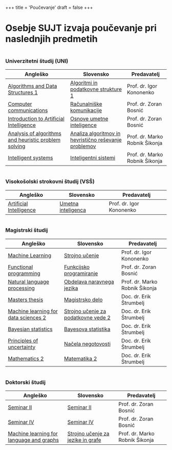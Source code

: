 +++
title = 'Poučevanje'
draft = false
+++

# Osebje SUJT izvaja poučevanje pri naslednjih predmetih

|     |     |     |
| --- | --- | --- |

### Univerzitetni študij (UNI)

| Angleško                                                                                          | Slovensko                                                                                           | Predavatelj                    |
| ------------------------------------------------------------------------------------------------- | --------------------------------------------------------------------------------------------------- | ------------------------------ |
| [Algorithms and Data Structures 1](https://www.fri.uni-lj.si/en/course/63279)                     | [Algoritmi in podatkovne strukture 1](https://www.fri.uni-lj.si/sl/predmet/63279)                   | Prof. dr. Igor Kononenko       |
| [Computer communications](https://www.fri.uni-lj.si/en/course/63209)                              | [Računalniške komunikacije](https://www.fri.uni-lj.si/sl/predmet/63209)                             | Prof. dr. Zoran Bosnić         |
| [Introduction to Artificial Intelligence](https://www.fri.uni-lj.si/en/course/63214)              | [Osnove umetne inteligence](https://www.fri.uni-lj.si/sl/predmet/63214)                             | Prof. dr. Zoran Bosnić         |
| [Analysis of algorithms and heuristic problem solving](https://www.fri.uni-lj.si/en/course/63263) | [Analiza algoritmov in hevristično reševanje problemov](https://www.fri.uni-lj.si/sl/predmet/63263) | Prof. dr. Marko Robnik Šikonja |
| [Intelligent systems](https://www.fri.uni-lj.si/en/course/63266)                                  | [Inteligentni sistemi](https://www.fri.uni-lj.si/sl/predmet/63266)                                  | Prof. dr. Marko Robnik Šikonja |

|     |     |     |
| --- | --- | --- |

### Visokošolski strokovni študij (VSŠ)

| Angleško                                                             | Slovensko                                                        | Predavatelj              |
| -------------------------------------------------------------------- | ---------------------------------------------------------------- | ------------------------ |
| [Artificial Intelligence](https://www.fri.uni-lj.si/en/course/63720) | [Umetna inteligenca](https://www.fri.uni-lj.si/sl/predmet/63720) | Prof. dr. Igor Kononenko |

|     |     |     |
| --- | --- | --- |

### Magistrski študij

| Angleško                                                                          | Slovensko                                                                         | Predavatelj                    |
| --------------------------------------------------------------------------------- | --------------------------------------------------------------------------------- | ------------------------------ |
| [Machine Learning](https://www.fri.uni-lj.si/en/course/63519)                     | [Strojno učenje](https://www.fri.uni-lj.si/sl/predmet/63519)                      | Prof. dr. Igor Kononenko       |
| [Functional programming](https://www.fri.uni-lj.si/en/course/63507)               | [Funkcijsko programiranje](https://www.fri.uni-lj.si/sl/predmet/63507)            | Prof. dr. Zoran Bosnić         |
| [Natural language processing](https://www.fri.uni-lj.si/en/course/63555)          | [Obdelava naravnega jezika](https://www.fri.uni-lj.si/sl/predmet/63555)           | Prof. dr. Marko Robnik Šikonja |
| [Masters thesis](https://www.fri.uni-lj.si/en/course/63548)                       | [Magistrsko delo](https://www.fri.uni-lj.si/sl/predmet/63548)                     | Doc. dr. Erik Štrumbelj        |
| [Machine learning for data sciences 2](https://www.fri.uni-lj.si/en/course/63562) | [Strojno učenje za podatkovne vede 2](https://www.fri.uni-lj.si/sl/predmet/63562) | Doc. dr. Erik Štrumbelj        |
| [Bayesian statistics](https://www.fri.uni-lj.si/en/course/63563)                  | [Bayesova statistika](https://www.fri.uni-lj.si/sl/predmet/63563)                 | Doc. dr. Erik Štrumbelj        |
| [Principles of uncertainty](https://www.fri.uni-lj.si/en/course/63564)            | [Načela negotovosti](https://www.fri.uni-lj.si/sl/predmet/63564)                  | Doc. dr. Erik Štrumbelj        |
| [Mathematics 2](https://www.fri.uni-lj.si/en/course/63567)                        | [Matematika 2](https://www.fri.uni-lj.si/sl/predmet/63567)                        | Doc. dr. Erik Štrumbelj        |

|     |     |     |
| --- | --- | --- |

### Doktorski študij

| Angleško                                                                               | Slovensko                                                                        | Predavatelj                    |
| -------------------------------------------------------------------------------------- | -------------------------------------------------------------------------------- | ------------------------------ |
| [Seminar II](https://www.fri.uni-lj.si/en/course/63805)                                | [Seminar II](https://www.fri.uni-lj.si/sl/predmet/63805)                         | Prof. dr. Zoran Bosnić         |
| [Seminar IV](https://www.fri.uni-lj.si/en/course/63807)                                | [Seminar IV](https://www.fri.uni-lj.si/sl/predmet/63807)                         | Prof. dr. Zoran Bosnić         |
| [Machine learning for language and graphs](https://www.fri.uni-lj.si/en/course/63834d) | [Strojno učenje za jezike in grafe](https://www.fri.uni-lj.si/sl/predmet/63834d) | Prof. dr. Marko Robnik Šikonja |

